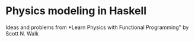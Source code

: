 # Physics modeling in Haskell
Ideas and problems from *Learn Physics with Functional Programming" by Scott N. Walk
